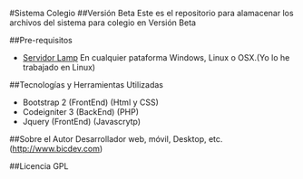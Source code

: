#Sistema Colegio
##Versión Beta
Este es el repositorio para alamacenar los archivos del sistema para colegio en Versión Beta

##Pre-requisitos
* [Servidor Lamp](http://www.servidorlamp) En cualquier pataforma Windows, Linux o OSX.(Yo lo he trabajado en Linux)

##Tecnologías y Herramientas Utilizadas
* Bootstrap 2 (FrontEnd) (Html y CSS)
* Codeigniter 3 (BackEnd) (PHP)
* Jquery (FrontEnd) (Javascrytp)

##Sobre el Autor
Desarrollador web, móvil, Desktop, etc.(http://www.bicdev.com)

##Licencia
GPL
